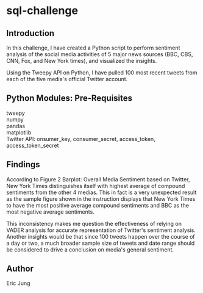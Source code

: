 # sql-challenge

## Introduction
In this challenge, I have created a Python script to perform sentiment analysis of the social media activities of 5 major news sources (BBC, CBS, CNN, Fox, and New York times), and visualized the insights.

Using the Tweepy API on Python, I have pulled 100 most recent tweets from each of the five media's official Twitter account. 

## Python Modules: Pre-Requisites
tweepy<br />
numpy<br />
pandas<br />
matplotlib<br />
Twitter API: onsumer_key, consumer_secret, access_token, access_token_secret

## Findings 
According to Figure 2 Barplot: Overall Media Sentiment based on Twitter, New York Times distinguishes itself with highest average of compound sentiments from the other 4 medias. This in fact is a very unexpected result as the sample figure shown in the instruction displays that New York Times to have the most positive average compound sentiments and BBC as the most negative average sentiments. <br />

This inconsistency makes me question the effectiveness of relying on VADER analysis for accurate representation of Twitter's sentiment analysis. Another insights would be that since 100 tweets happen over the course of a day or two, a much broader sample size of tweets and date range should be considered to drive a conclusion on media's general sentiment.

## Author
Eric Jung
